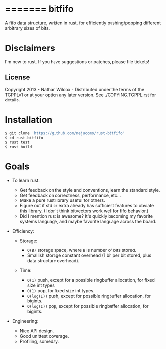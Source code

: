 =======
bitfifo
=======

A fifo data structure, written in [rust](http://rust-lang.org), for
efficiently pushing/popping different arbitrary sizes of bits.

Disclaimers
===========

I'm new to rust.  If you have suggestions or patches, please file tickets!

License
-------

Copyright 2013 - Nathan Wilcox - Distributed under the terms of the
TGPPLv1 or at your option any later version.  See ./COPYING.TGPPL.rst
for details.


Installation
============

```bash
$ git clone 'https://github.com/nejucomo/rust-bitfifo'
$ cd rust-bitfifo
$ rust test
$ rust build
```

Goals
=====

* To learn rust:

  + Get feedback on the style and conventions, learn the standard style.
  + Get feedback on correctness, performance, etc...
  + Make a pure rust library useful for others.
  + Figure out if std or extra already has sufficient features to obviate
    this library.  (I don't think bitvectors work well for fifo behavior.)
  + Did I mention rust is awesome?  It's quickly becoming my favorite
    systems language, and maybe favorite language across the board.

* Efficiency:

  + Storage:

    * `O(B)` storage space, where `B` is number of bits stored.
    * Smallish storage constant overhead (1 bit per bit stored, plus data structure overhead).

  + Time:

    * `O(1)` push, except for a possible ringbuffer allocation, for fixed size int types.
    * `O(1)` pop, for fixed size int types.
    * `O(log(I))` push, except for possible ringbuffer allocation, for bigints.
    * `O(log(I))` pop, except for possible ringbuffer allocation, for bigints.

* Engineering:

  + Nice API design.
  + Good unittest coverage.
  + Profiling, someday.
